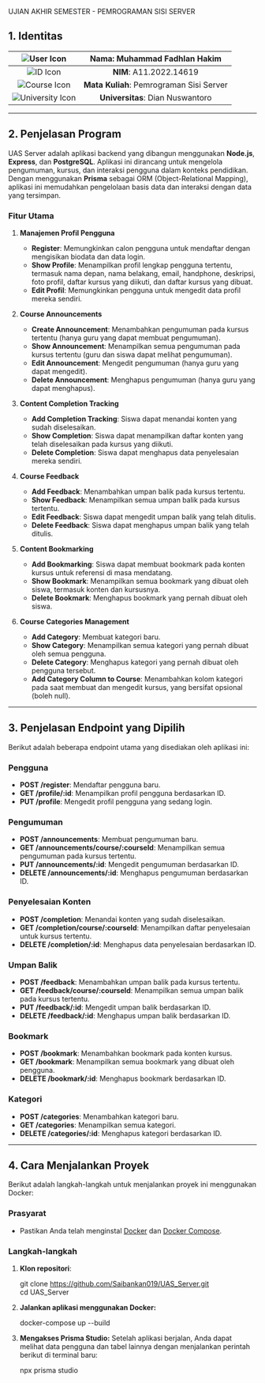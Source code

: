 UJIAN AKHIR SEMESTER - PEMROGRAMAN SISI SERVER
## 1. Identitas  
  
| ![User Icon](https://img.icons8.com/ios-filled/50/000000/user.png) | **Nama**: Muhammad Fadhlan Hakim |  
|:---------------------------------------------------------------:|:----------------------------------:|  
| ![ID Icon](https://img.icons8.com/ios-filled/50/000000/student.png) | **NIM**: A11.2022.14619           |  
| ![Course Icon](https://img.icons8.com/ios-filled/50/000000/book.png) | **Mata Kuliah**: Pemrograman Sisi Server |  
| ![University Icon](https://img.icons8.com/ios-filled/50/000000/university.png) | **Universitas**: Dian Nuswantoro |  
  
---  
  
## 2. Penjelasan Program  
  
UAS Server adalah aplikasi backend yang dibangun menggunakan **Node.js**, **Express**, dan **PostgreSQL**. Aplikasi ini dirancang untuk mengelola pengumuman, kursus, dan interaksi pengguna dalam konteks pendidikan. Dengan menggunakan **Prisma** sebagai ORM (Object-Relational Mapping), aplikasi ini memudahkan pengelolaan basis data dan interaksi dengan data yang tersimpan.  
  
### Fitur Utama  
  
1. **Manajemen Profil Pengguna**  
   - **Register**: Memungkinkan calon pengguna untuk mendaftar dengan mengisikan biodata dan data login.  
   - **Show Profile**: Menampilkan profil lengkap pengguna tertentu, termasuk nama depan, nama belakang, email, handphone, deskripsi, foto profil, daftar kursus yang diikuti, dan daftar kursus yang dibuat.  
   - **Edit Profil**: Memungkinkan pengguna untuk mengedit data profil mereka sendiri.  
  
2. **Course Announcements**  
   - **Create Announcement**: Menambahkan pengumuman pada kursus tertentu (hanya guru yang dapat membuat pengumuman).  
   - **Show Announcement**: Menampilkan semua pengumuman pada kursus tertentu (guru dan siswa dapat melihat pengumuman).  
   - **Edit Announcement**: Mengedit pengumuman (hanya guru yang dapat mengedit).  
   - **Delete Announcement**: Menghapus pengumuman (hanya guru yang dapat menghapus).  
  
3. **Content Completion Tracking**  
   - **Add Completion Tracking**: Siswa dapat menandai konten yang sudah diselesaikan.  
   - **Show Completion**: Siswa dapat menampilkan daftar konten yang telah diselesaikan pada kursus yang diikuti.  
   - **Delete Completion**: Siswa dapat menghapus data penyelesaian mereka sendiri.  
  
4. **Course Feedback**  
   - **Add Feedback**: Menambahkan umpan balik pada kursus tertentu.  
   - **Show Feedback**: Menampilkan semua umpan balik pada kursus tertentu.  
   - **Edit Feedback**: Siswa dapat mengedit umpan balik yang telah ditulis.  
   - **Delete Feedback**: Siswa dapat menghapus umpan balik yang telah ditulis.  
  
5. **Content Bookmarking**  
   - **Add Bookmarking**: Siswa dapat membuat bookmark pada konten kursus untuk referensi di masa mendatang.  
   - **Show Bookmark**: Menampilkan semua bookmark yang dibuat oleh siswa, termasuk konten dan kursusnya.  
   - **Delete Bookmark**: Menghapus bookmark yang pernah dibuat oleh siswa.  
  
6. **Course Categories Management**  
   - **Add Category**: Membuat kategori baru.  
   - **Show Category**: Menampilkan semua kategori yang pernah dibuat oleh semua pengguna.  
   - **Delete Category**: Menghapus kategori yang pernah dibuat oleh pengguna tersebut.  
   - **Add Category Column to Course**: Menambahkan kolom kategori pada saat membuat dan mengedit kursus, yang bersifat opsional (boleh null).  
  
---  
  
## 3. Penjelasan Endpoint yang Dipilih  
  
Berikut adalah beberapa endpoint utama yang disediakan oleh aplikasi ini:  
  
### Pengguna  
  
- **POST /register**: Mendaftar pengguna baru.  
- **GET /profile/:id**: Menampilkan profil pengguna berdasarkan ID.  
- **PUT /profile**: Mengedit profil pengguna yang sedang login.  
  
### Pengumuman  
  
- **POST /announcements**: Membuat pengumuman baru.  
- **GET /announcements/course/:courseId**: Menampilkan semua pengumuman pada kursus tertentu.  
- **PUT /announcements/:id**: Mengedit pengumuman berdasarkan ID.  
- **DELETE /announcements/:id**: Menghapus pengumuman berdasarkan ID.  
  
### Penyelesaian Konten  
  
- **POST /completion**: Menandai konten yang sudah diselesaikan.  
- **GET /completion/course/:courseId**: Menampilkan daftar penyelesaian untuk kursus tertentu.  
- **DELETE /completion/:id**: Menghapus data penyelesaian berdasarkan ID.  
  
### Umpan Balik  
  
- **POST /feedback**: Menambahkan umpan balik pada kursus tertentu.  
- **GET /feedback/course/:courseId**: Menampilkan semua umpan balik pada kursus tertentu.  
- **PUT /feedback/:id**: Mengedit umpan balik berdasarkan ID.  
- **DELETE /feedback/:id**: Menghapus umpan balik berdasarkan ID.  
  
### Bookmark  
  
- **POST /bookmark**: Menambahkan bookmark pada konten kursus.  
- **GET /bookmark**: Menampilkan semua bookmark yang dibuat oleh pengguna.  
- **DELETE /bookmark/:id**: Menghapus bookmark berdasarkan ID.  
  
### Kategori  
  
- **POST /categories**: Menambahkan kategori baru.  
- **GET /categories**: Menampilkan semua kategori.  
- **DELETE /categories/:id**: Menghapus kategori berdasarkan ID.  
  
---  
  
## 4. Cara Menjalankan Proyek  
  
Berikut adalah langkah-langkah untuk menjalankan proyek ini menggunakan Docker:  
  
### Prasyarat  
  
- Pastikan Anda telah menginstal [Docker](https://www.docker.com/) dan [Docker Compose](https://docs.docker.com/compose/).  
  
### Langkah-langkah  
  
1. **Klon repositori**:
   
     git clone https://github.com/Saibankan019/UAS_Server.git  
   cd UAS_Server

2. **Jalankan aplikasi menggunakan Docker:**

      docker-compose up --build
     
3. **Mengakses Prisma Studio:**
Setelah aplikasi berjalan, Anda dapat melihat data pengguna dan tabel lainnya dengan menjalankan perintah berikut di terminal baru:

   npx prisma studio  


